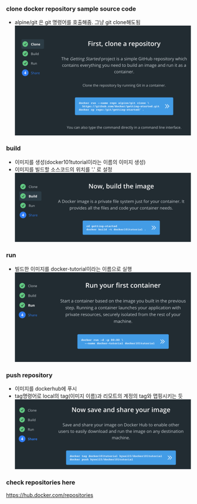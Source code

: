 ### clone docker repository sample source code
- alpine/git 은 git 명령어를 호출해줌. 그냥 git clone해도됨
![img](img/docker-repository1.png)

### build
- 이미지를 생성(docker101tutorial이라는 이름의 이미지 생성)
- 이미지를 빌드할 소스코드의 위치를 '.' 로 설정
![img2](img/docker-repository2.png)

### run
- 빌드한 이미지를 docker-tutorial이라는 이름으로 실행
![img3](img/docker-repository3.png)

### push repository
- 이미지를 dockerhub에 푸시
- tag명령어로 local의 tag(이미지 이름)과 리모트의 계정의 tag와 맵핑시키는 듯
![img4](img/docker-repository4.png)

### check repositories here
https://hub.docker.com/repositories